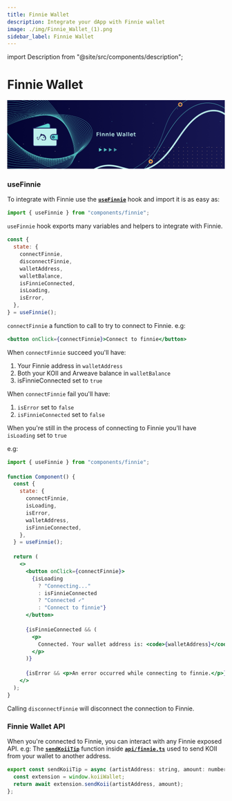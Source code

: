 ```yaml
---
title: Finnie Wallet
description: Integrate your dApp with Finnie wallet
image: ./img/Finnie_Wallet_(1).png
sidebar_label: Finnie Wallet
---
```


import Description from "@site/src/components/description";

# Finnie Wallet

![Banner](<./img/Finnie_Wallet_(1).png>)

<Description
  text="Integrate your dApp with Finnie wallet"
/>

### useFinnie

To integrate with Finnie use the [**`useFinnie`**](https://github.com/koii-network/koii.X/blob/main/src/components/finnie/index.tsx) hook and import it is as easy as:

```jsx
import { useFinnie } from "components/finnie";
```

`useFinnie` hook exports many variables and helpers to integrate with Finnie.

```jsx
const {
  state: {
    connectFinnie,
    disconnectFinnie,
    walletAddress,
    walletBalance,
    isFinnieConnected,
    isLoading,
    isError,
  },
} = useFinnie();
```

`connectFinnie` a function to call to try to connect to Finnie. e.g:

```jsx
<button onClick={connectFinnie}>Connect to finnie</button>
```

When `connectFinnie` succeed you'll have:

1. Your Finnie address in `walletAddress`
2. Both your KOII and Arweave balance in `walletBalance`
3. isFinnieConnected set to `true`

When `connectFinnie` fail you'll have:

1. `isError` set to `false`
2. `isFinnieConnected` set to `false`

When you're still in the process of connecting to Finnie you'll have `isLoading` set to `true`

e.g:

```jsx
import { useFinnie } from "components/finnie";

function Component() {
  const {
    state: {
      connectFinnie,
      isLoading,
      isError,
      walletAddress,
      isFinnieConnected,
    },
  } = useFinnie();

  return (
    <>
      <button onClick={connectFinnie}>
        {isLoading
          ? "Connecting..."
          : isFinnieConnected
          ? "Connected ✓"
          : "Connect to finnie"}
      </button>

      {isFinnieConnected && (
        <p>
          Connected. Your wallet address is: <code>{walletAddress}</code>
        </p>
      )}

      {isError && <p>An error occurred while connecting to finnie.</p>}
    </>
  );
}
```

Calling `disconnectFinnie` will disconnect the connection to Finnie.&#x20;

### Finnie Wallet API

When you're connected to Finnie, you can interact with any Finnie exposed API. e.g: The [**`sendKoiiTip`**](https://github.com/koii-network/koii.X/blob/main/src/api/finnie.ts#L45) function inside [**`api/finnie.ts`**](https://github.com/koii-network/koii.X/blob/main/src/api/finnie.ts) used to send KOII from your wallet to another address.

```jsx
export const sendKoiiTip = async (artistAddress: string, amount: number) => {
  const extension = window.koiiWallet;
  return await extension.sendKoii(artistAddress, amount);
};
```
